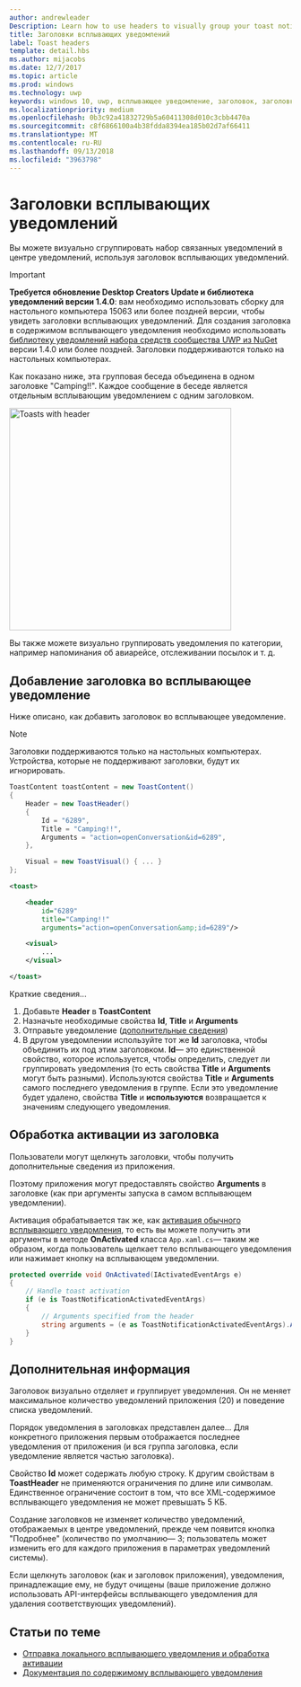 ```yaml
---
author: andrewleader
Description: Learn how to use headers to visually group your toast notifications in Action Center.
title: Заголовки всплывающих уведомлений
label: Toast headers
template: detail.hbs
ms.author: mijacobs
ms.date: 12/7/2017
ms.topic: article
ms.prod: windows
ms.technology: uwp
keywords: windows 10, uwp, всплывающее уведомление, заголовок, заголовки всплывающих уведомлений, уведомление, групповые всплывающие уведомления, центр уведомлений
ms.localizationpriority: medium
ms.openlocfilehash: 0b3c92a41832729b5a60411308d010c3cbb4470a
ms.sourcegitcommit: c8f6866100a4b38fdda8394ea185b02d7af66411
ms.translationtype: MT
ms.contentlocale: ru-RU
ms.lasthandoff: 09/13/2018
ms.locfileid: "3963798"
---
```

# <a name="toast-headers"></a>Заголовки всплывающих уведомлений

Вы можете визуально сгруппировать набор связанных уведомлений в центре уведомлений, используя заголовок всплывающих уведомлений.

> [!IMPORTANT]
> **Требуется обновление Desktop Creators Update и библиотека уведомлений версии 1.4.0**: вам необходимо использовать сборку для настольного компьютера 15063 или более поздней версии, чтобы увидеть заголовки всплывающих уведомлений. Для создания заголовка в содержимом всплывающего уведомления необходимо использовать [библиотеку уведомлений набора средств сообщества UWP из NuGet](https://www.nuget.org/packages/Microsoft.Toolkit.Uwp.Notifications/) версии 1.4.0 или более поздней. Заголовки поддерживаются только на настольных компьютерах.

Как показано ниже, эта групповая беседа объединена в одном заголовке "Camping!!". Каждое сообщение в беседе является отдельным всплывающим уведомлением с одним заголовком.

<img alt="Toasts with header" src="images/toast-headers-action-center.png" width="396"/>

Вы также можете визуально группировать уведомления по категории, например напоминания об авиарейсе, отслеживании посылок и т. д.

## <a name="add-a-header-to-a-toast"></a>Добавление заголовка во всплывающее уведомление

Ниже описано, как добавить заголовок во всплывающее уведомление.

> [!NOTE]
> Заголовки поддерживаются только на настольных компьютерах. Устройства, которые не поддерживают заголовки, будут их игнорировать.

```csharp
ToastContent toastContent = new ToastContent()
{
    Header = new ToastHeader()
    {
        Id = "6289",
        Title = "Camping!!",
        Arguments = "action=openConversation&id=6289",
    },

    Visual = new ToastVisual() { ... }
};
```

```xml
<toast>

    <header
        id="6289"
        title="Camping!!"
        arguments="action=openConversation&amp;id=6289"/>

    <visual>
        ...
    </visual>

</toast>
```

Краткие сведения...

1. Добавьте **Header** в **ToastContent**
2. Назначьте необходимые свойства **Id**, **Title** и **Arguments**
3. Отправьте уведомление ([дополнительные сведения](send-local-toast.md))
4. В другом уведомлении используйте тот же **Id** заголовка, чтобы объединить их под этим заголовком. **Id**— это единственной свойство, которое используется, чтобы определить, следует ли группировать уведомления (то есть свойства **Title** и **Arguments** могут быть разными). Используются свойства **Title** и **Arguments** самого последнего уведомления в группе. Если это уведомление будет удалено, свойства **Title** и **используются** возвращается к значениям следующего уведомления.


## <a name="handle-activation-from-a-header"></a>Обработка активации из заголовка

Пользователи могут щелкнуть заголовки, чтобы получить дополнительные сведения из приложения.

Поэтому приложения могут предоставлять свойство **Arguments** в заголовке (как при аргументы запуска в самом всплывающем уведомлении).

Активация обрабатывается так же, как [активация обычного всплывающего уведомления](send-local-toast.md#handling-activation-1), то есть вы можете получить эти аргументы в методе **OnActivated** класса `App.xaml.cs`— таким же образом, когда пользователь щелкает тело всплывающего уведомления или нажимает кнопку на всплывающем уведомлении.

```csharp
protected override void OnActivated(IActivatedEventArgs e)
{
    // Handle toast activation
    if (e is ToastNotificationActivatedEventArgs)
    {
        // Arguments specified from the header
        string arguments = (e as ToastNotificationActivatedEventArgs).Argument;
    }
}
```


## <a name="additional-info"></a>Дополнительная информация

Заголовок визуально отделяет и группирует уведомления. Он не меняет максимальное количество уведомлений приложения (20) и поведение списка уведомлений.

Порядок уведомления в заголовках представлен далее... Для конкретного приложения первым отображается последнее уведомления от приложения (и вся группа заголовка, если уведомление является частью заголовка).

Свойство **Id** может содержать любую строку. К другим свойствам в **ToastHeader** не применяются ограничения по длине или символам. Единственное ограничение состоит в том, что все XML-содержимое всплывающего уведомления не может превышать 5 КБ.

Создание заголовков не изменяет количество уведомлений, отображаемых в центре уведомлений, прежде чем появится кнопка "Подробнее" (количество по умолчанию— 3; пользователь может изменить его для каждого приложения в параметрах уведомлений системы).

Если щелкнуть заголовок (как и заголовок приложения), уведомления, принадлежащие ему, не будут очищены (ваше приложение должно использовать API-интерфейсы всплывающего уведомления для удаления соответствующих уведомлений).


## <a name="related-topics"></a>Статьи по теме

- [Отправка локального всплывающего уведомления и обработка активации](send-local-toast.md)
- [Документация по содержимому всплывающего уведомления](adaptive-interactive-toasts.md)